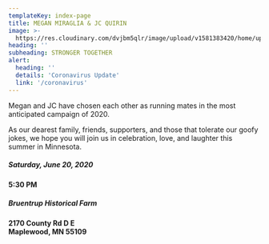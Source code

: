 ```yaml
---
templateKey: index-page
title: MEGAN MIRAGLIA & JC QUIRIN
image: >-
  https://res.cloudinary.com/dvjbm5qlr/image/upload/v1581383420/home/upload-flag_pe5y4g.jpg
heading: ''
subheading: STRONGER TOGETHER
alert:
  heading: ''
  details: 'Coronavirus Update'
  link: '/coronavirus'
---
```

Megan and JC have chosen each other as running mates in the most anticipated campaign of 2020.

As our dearest family, friends, supporters, and those that tolerate our goofy jokes, we hope you will join us in celebration, love, and laughter this summer in Minnesota.

##### **Saturday, June 20, 2020**
**5:30 PM**

##### **Bruentrup Historical Farm**
**2170 County Rd D E**\
**Maplewood, MN 55109**
